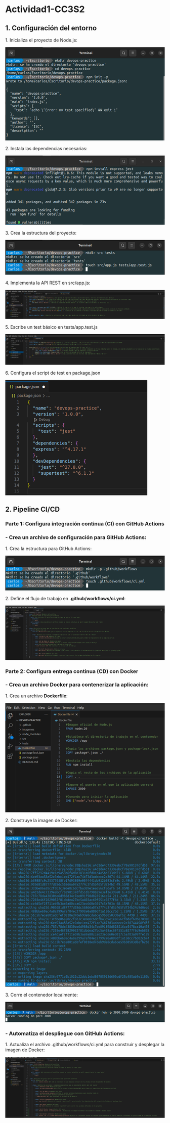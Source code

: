 <h1>Actividad1-CC3S2</h1>
<h2>1. Configuración del entorno</h2>
<p>1. Inicializa el proyecto de Node.js:</p>

![Para inicializar el proyecto](./imagenes/imagen1.1.png)

<p>2. Instala las dependencias necesarias:</p>

![Instalacion de dependencias](./imagenes/imagen1.2.png)

<p>3. Crea la estructura del proyecto:</p>

![Estructura del proyecto](./imagenes/imagen1.3.png)

<p>4. Implementa la API REST en src/app.js:</p>

![Implementación del API REST](./imagenes/imagen1.4.png)

<p>5. Escribe un test básico en tests/app.test.js</p>

![Test básico](./imagenes/imagen1.5.png)

<p>6. Configura el script de test en package.json</p>

![Configuración de script](./imagenes/imagen1.6.png)

<h2>2. Pipeline CI/CD</h2>

<h3>Parte 1: Configura integración continua (CI) con GitHub Actions</h3>
<h3>- Crea un archivo de configuración para GitHub Actions:</h3>

<p>1. Crea la estructura para GitHub Actions:</p>

![Estructura](./imagenes/imagen2.1.png)

<p>2. Define el flujo de trabajo en <b>.github/workflows/ci.yml</b>:</p>

![Flujo de trabajo](./imagenes/imagen2.2.png)

<h3>Parte 2: Configura entrega continua (CD) con Docker</h3>
<h3>- Crea un archivo Docker para contenerizar la aplicación:</h3>
<p>1. Crea un archivo <b>Dockerfile</b>:</p>

![Dockerfile](./imagenes/imagenDockerfile.png)

<p>2. Construye la imagen de Docker:</p>

![Imagen Docker](./imagenes/construccionImagenDocker.png)

<p>3. Corre el contenedor localmente:</p>

![Contenedor Local](./imagenes/contenedorDockerLocal.png)

<h3>- Automatiza el despliegue con GitHub Actions:</h3>
<p>1. Actualiza el archivo .github/workflows/ci.yml para construir y desplegar la imagen de Docker:</p>

![Actualizacion de Workflow](./imagenes/actualizacionWorkflow.png)
